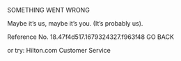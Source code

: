 SOMETHING WENT WRONG

Maybe it’s us, maybe it’s you.
(It’s probably us).

Reference No. 18.47f4d517.1679324327.f963f48
GO BACK

or try:
Hilton.com Customer Service